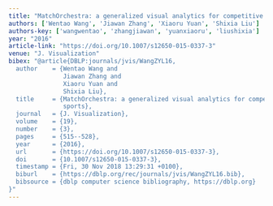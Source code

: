 ```yaml
---
title: "MatchOrchestra: a generalized visual analytics for competitive team sports"
authors: ['Wentao Wang', 'Jiawan Zhang', 'Xiaoru Yuan', 'Shixia Liu']
authors-key: ['wangwentao', 'zhangjiawan', 'yuanxiaoru', 'liushixia']
year: "2016"
article-link: "https://doi.org/10.1007/s12650-015-0337-3"
venue: "J. Visualization"
bibex: "@article{DBLP:journals/jvis/WangZYL16,
  author    = {Wentao Wang and
               Jiawan Zhang and
               Xiaoru Yuan and
               Shixia Liu},
  title     = {MatchOrchestra: a generalized visual analytics for competitive team
               sports},
  journal   = {J. Visualization},
  volume    = {19},
  number    = {3},
  pages     = {515--528},
  year      = {2016},
  url       = {https://doi.org/10.1007/s12650-015-0337-3},
  doi       = {10.1007/s12650-015-0337-3},
  timestamp = {Fri, 30 Nov 2018 13:29:31 +0100},
  biburl    = {https://dblp.org/rec/journals/jvis/WangZYL16.bib},
  bibsource = {dblp computer science bibliography, https://dblp.org}
}"
---
```

